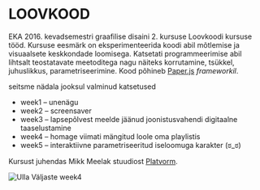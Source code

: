 # LOOVKOOD

EKA 2016. kevadsemestri graafilise disaini 2. kursuse Loovkoodi kursuse tööd. Kursuse eesmärk on eksperimenteerida koodi abil mõtlemise ja visuaalsete keskkondade loomisega. Katsetati programmeerimise abil lihtsalt teostatavate meetoditega nagu näiteks korrutamine, tsükkel, juhuslikkus, parametriseerimine. Kood põhineb [Paper.js](http://paperjs.org/) *frameworkil*.

seitsme nädala jooksul valminud katsetused
+ week1 – unenägu
+ week2 – screensaver
+ week3 – lapsepõlvest meelde jäänud joonistusvahendi digitaalne taaselustamine
+ week4 – homage viimati mängitud loole oma playlistis
+ week5 – interaktiivne parametriseeritud iseloomuga karakter (ಠ_ಠ)

Kursust juhendas Mikk Meelak stuudiost [Platvorm](http://platvorm.ee).

![Ulla Väljaste week4](media/loovkood_ulla_week4.gif)